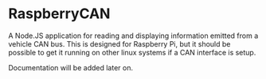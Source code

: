 # RaspberryCAN
A Node.JS application for reading and displaying information emitted from a vehicle CAN bus. This is designed for Raspberry Pi, but it should be possible to get it running on other linux systems if a CAN interface is setup.

Documentation will be added later on.